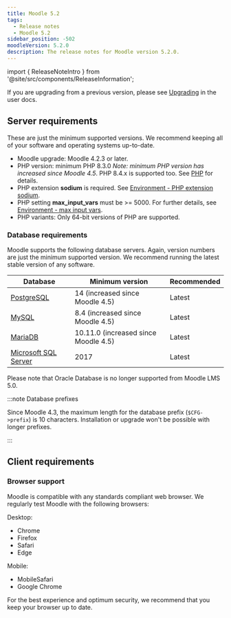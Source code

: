 ```yaml
---
title: Moodle 5.2
tags:
  - Release notes
  - Moodle 5.2
sidebar_position: -502
moodleVersion: 5.2.0
description: The release notes for Moodle version 5.2.0.
---
```


import { ReleaseNoteIntro } from '@site/src/components/ReleaseInformation';

<ReleaseNoteIntro releaseName={frontMatter.moodleVersion} />

If you are upgrading from a previous version, please see [Upgrading](https://docs.moodle.org/en/Upgrading) in the user docs.

## Server requirements

These are just the minimum supported versions. We recommend keeping all of your software and operating systems up-to-date.

- Moodle upgrade: Moodle 4.2.3 or later.
- PHP version: minimum PHP 8.3.0 *Note: minimum PHP version has increased since Moodle 4.5*. PHP 8.4.x is supported too. See [PHP](../development/policies/php.md) for details.
- PHP extension **sodium** is required. See [Environment - PHP extension sodium](https://docs.moodle.org/en/Environment_-_PHP_extension_sodium).
- PHP setting **max_input_vars** must be >= 5000. For further details, see [Environment - max input vars](https://docs.moodle.org/en/Environment_-_max_input_vars).
- PHP variants: Only 64-bit versions of PHP are supported.

### Database requirements

Moodle supports the following database servers. Again, version numbers are just the minimum supported version. We recommend running the latest stable version of any software.

| Database | Minimum version | Recommended |
| --- | --- | --- |
| [PostgreSQL](http://www.postgresql.org/) | 14 (increased since Moodle 4.5) | Latest |
| [MySQL](http://www.mysql.com/) | 8.4 (increased since Moodle 4.5) | Latest |
| [MariaDB](https://mariadb.org/) | 10.11.0 (increased since Moodle 4.5) | Latest |
| [Microsoft SQL Server](http://www.microsoft.com/en-us/server-cloud/products/sql-server/) | 2017 | Latest |

Please note that Oracle Database is no longer supported from Moodle LMS 5.0.

:::note Database prefixes

Since Moodle 4.3, the maximum length for the database prefix (`$CFG->prefix`) is 10 characters. Installation or upgrade won't be possible with longer prefixes.

:::

## Client requirements

### Browser support

Moodle is compatible with any standards compliant web browser. We regularly test Moodle with the following browsers:

Desktop:

- Chrome
- Firefox
- Safari
- Edge

Mobile:

- MobileSafari
- Google Chrome

For the best experience and optimum security, we recommend that you keep your browser up to date.
